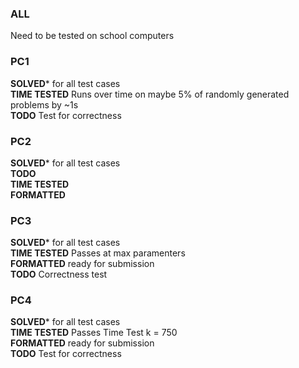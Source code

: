
### ALL
Need to be tested on school computers

### PC1

**SOLVED*** for all test cases  
**TIME TESTED** Runs over time on maybe 5% of randomly generated problems by ~1s  
**TODO** Test for correctness

### PC2
 
**SOLVED***  for all test cases  
**TODO**   
**TIME TESTED**  
**FORMATTED**  

### PC3

**SOLVED*** for all test cases   
**TIME TESTED** Passes at max paramenters  
**FORMATTED** ready for submission  
**TODO** Correctness test  

### PC4

**SOLVED*** for all test cases  
**TIME TESTED** Passes Time Test k = 750  
**FORMATTED** ready for submission  
**TODO** Test for correctness  
